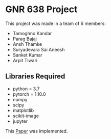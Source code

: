 # GNR 638 Project

This project was made in a team of 6 members:
- Tamoghno Kandar
- Parag Bajaj
- Ansh Thamke
- Suryadevara Sai Aneesh
- Sanket Kumar
- Arpit Tiwari

## Libraries Required
- python = 3.7
- pytorch = 1.10.0
- numpy
- scipy
- matplotlib
- scikit-image
- jupyter

This [Paper](https://openaccess.thecvf.com/content_cvpr_2018/papers/Ulyanov_Deep_Image_Prior_CVPR_2018_paper.pdf) was implemented.
